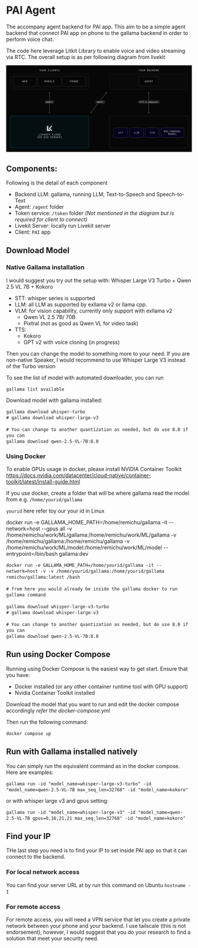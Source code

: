 # PAI Agent

The accompany agent backend for PAI app.
This aim to be a simple agent backend that connect PAI app on phone to the gallama backend in order to perform voice chat.

The code here leverage Litkit Library to enable voice and video streaming via RTC.
The overall setup is as per following diagram from livekit

![livekit](https://github.com/remichu-ai/pai-agent/blob/main/image/agents-overview.svg)

## Components:
Following is the detail of each component
 - Backend LLM: gallama, running LLM, Text-to-Speech and Speech-to-Text 
 - Agent: `/agent` folder
 - Token service: `/token` folder *(Not mentioned in the diagram but is required for client to connect)*
 - Livekit Server: locally run Livekit server
 - Client: `PAI` app

## Download Model
### Native Gallama installation

I would suggest you try out the setup with: Whisper Large V3 Turbo + Qwen 2.5 VL 7B + Kokoro
- STT: whisper series is supported
- LLM: all LLM as supported by exllama v2 or llama cpp. 
- VLM: for vision capability, currently only support with exllama v2
  - Qwen VL 2.5 7B/ 70B
  - Pixtral (not as good as Qwen VL for video task)
- TTS:
  - Kokoro
  - GPT v2 with voice cloning (in progress)

Then you can change the model to something more to your need. 
If you are non-native Speaker, I would recommend to use Whisper Large V3 instead of the Turbo version

To see the list of model with automated downloader, you can run
```shell
gallama list available
```

Download model with gallama installed:
```shell
gallama download whisper-turbo
# gallama download whisper-large-v3

# You can change to another quantization as needed, but do use 8.0 if you can
gallama download qwen-2.5-VL-7B:8.0
```

### Using Docker

To enable GPUs usage in docker, please install NVIDIA Container Toolkit
https://docs.nvidia.com/datacenter/cloud-native/container-toolkit/latest/install-guide.html


If you use docker, create a folder that will be where gallama read the model from e.g. 
`/home/yourid/gallama`

`yourid` here refer toy our your id in Linux

docker run -e GALLAMA_HOME_PATH=/home/remichu/gallama -it --network=host --gpus all -v /home/remichu/work/ML/gallama:/home/remichu/work/ML/gallama -v /home/remichu/gallama:/home/remichu/gallama -v /home/remichu/work/ML/model:/home/remichu/work/ML/model --entrypoint=/bin/bash gallama:dev


```shell
docker run -e GALLAMA_HOME_PATH=/home/yourid/gallama -it --network=host -v -v /home/yourid/gallama:/home/yourid/gallama remichu/gallama:latest /bash

# from here you would already be inside the gallama docker to run gallama command

gallama download whisper-large-v3-turbo
# gallama download whisper-large-v3

# You can change to another quantization as needed, but do use 8.0 if you can
gallama download qwen-2.5-VL-7B:8.0
```

## Run using Docker Compose
Running using Docker Compose is the easiest way to get start.
Ensure that you have:
- Docker installed (or any other container runtime tool with GPU support)
- Nvidia Container Toolkit installed

Download the model that you want to run and edit the docker compose accordingly *refer the docker-compose.yml*

Then run the following command:
```shell
docker compose up
```

## Run with Gallama installed natively

You can simply run the equivalent command as in the docker compose. Here are examples:
```shell
gallama run -id "model_name=whisper-large-v3-turbo" -id "model_name=qwen-2.5-VL-7B max_seq_len=32768" -id "model_name=kokoro"
```

or with whisper large v3 and gpus setting:
```shell
gallama run -id "model_name=whisper-large-v3" -id "model_name=qwen-2.5-VL-7B gpus=0,16,21,21 max_seq_len=32768" -id "model_name=kokoro"
```

## Find your IP

THe last step you need is to find your IP to set inside PAI app so that it can connect to the backend.

### For local network access
You can find your server URL at by run this command on Ubuntu
`hostname -I`

### For remote access
For remote access, you will need a VPN service that let you create a private network between your phone and your backend.
I use tailscale (this is not endorsement), however, I would suggest that you do your research to find a solution that meet your security need. 